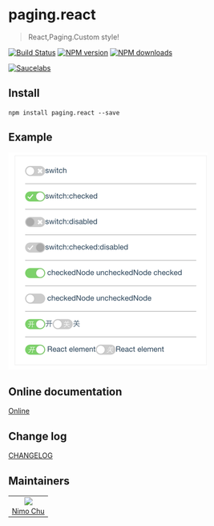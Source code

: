# paging.react

> React,Paging.Custom style!

[![Build Status](https://api.travis-ci.org/fast-flow/paging.react.svg)](https://travis-ci.org/fast-flow/paging.react)
[![NPM version](https://img.shields.io/npm/v/paging.react.svg?style=flat)](https://npmjs.org/package/paging.react)
[![NPM downloads](http://img.shields.io/npm/dm/paging.react.svg?style=flat)](https://npmjs.org/package/paging.react)

[![Saucelabs](https://saucelabs.com/browser-matrix/paging_react.svg)](https://saucelabs.com/u/paging_react)

## Install

```shell
npm install paging.react --save
```

## Example

[![Preview](./example/preview.png)](http://fast-flow.github.io/paging.react/example)

## Online documentation

[Online](http://fast-flow.github.io/paging.react)

## Change log

[CHANGELOG](./CHANGELOG.md)


## Maintainers

<table>
  <tbody>
    <tr>
      <td align="center">
        <a href="https://github.com/nimojs"><img width="150 height="150" src="https://github.com/nimojs.png?s=150" /></a>
        <br>
        <a href="https://github.com/nimojs">Nimo Chu</a>
      </td>
    <tr>
  <tbody>
</table>

